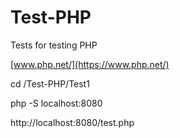 # Test-PHP
Tests for testing PHP

[www.php.net/](https://www.php.net/)

cd /Test-PHP/Test1

php -S localhost:8080

http://localhost:8080/test.php
